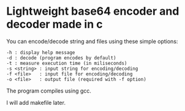 # Lightweight base64 encoder and decoder made in c

You can encode/decode string and files using these simple options:

    -h : display help message
    -d : decode (program encodes by default)
    -t : measure execution time (in miliseconds)
    -s <string> : input string for encoding/decoding
    -f <file>   : input file for encoding/decoding
    -o <file>   : output file (required with -f option)


The program compiles using gcc.

I will add makefile later.